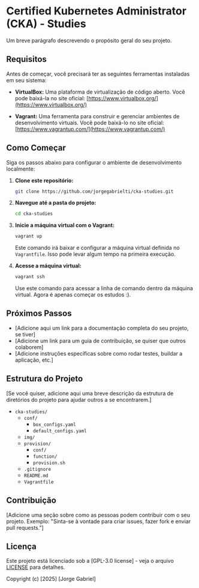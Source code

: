 # Certified Kubernetes Administrator (CKA) - Studies

Um breve parágrafo descrevendo o propósito geral do seu projeto.

## Requisitos

Antes de começar, você precisará ter as seguintes ferramentas instaladas em seu sistema:

*   **VirtualBox:** Uma plataforma de virtualização de código aberto. Você pode baixá-la no site oficial: [https://www.virtualbox.org/](https://www.virtualbox.org/)

*   **Vagrant:** Uma ferramenta para construir e gerenciar ambientes de desenvolvimento virtuais. Você pode baixá-lo no site oficial: [https://www.vagrantup.com/](https://www.vagrantup.com/)

## Como Começar

Siga os passos abaixo para configurar o ambiente de desenvolvimento localmente:

1.  **Clone este repositório:**
    ```bash
    git clone https://github.com/jorgegabrielti/cka-studies.git
    ```

2.  **Navegue até a pasta do projeto:**
    ```bash
    cd cka-studies
    ```

3.  **Inicie a máquina virtual com o Vagrant:**
    ```bash
    vagrant up
    ```
    Este comando irá baixar e configurar a máquina virtual definida no `Vagrantfile`. Isso pode levar algum tempo na primeira execução.

4.  **Acesse a máquina virtual:**
    ```bash
    vagrant ssh
    ```
    Use este comando para acessar a linha de comando dentro da máquina virtual. Agora é apenas começar os estudos :).

## Próximos Passos

*   [Adicione aqui um link para a documentação completa do seu projeto, se tiver]
*   [Adicione um link para um guia de contribuição, se quiser que outros colaborem]
*   [Adicione instruções específicas sobre como rodar testes, buildar a aplicação, etc.]

## Estrutura do Projeto

[Se você quiser, adicione aqui uma breve descrição da estrutura de diretórios do projeto para ajudar outros a se encontrarem.]

*   `cka-studies/`
    *   `conf/`
        * `box_configs.yaml`
        * `default_configs.yaml`
    *   `img/`
    *   `provision/`
        * `conf/`
        * `function/`
        * `provision.sh`
    *   `.gitignore`
    *   `README.md`
    *   `Vagrantfile`
    
## Contribuição

[Adicione uma seção sobre como as pessoas podem contribuir com o seu projeto. Exemplo: "Sinta-se à vontade para criar issues, fazer fork e enviar pull requests."]

## Licença

Este projeto está licenciado sob a [GPL-3.0 license] - veja o arquivo [LICENSE](LICENSE) para detalhes.

Copyright (c) [2025] [Jorge Gabriel]